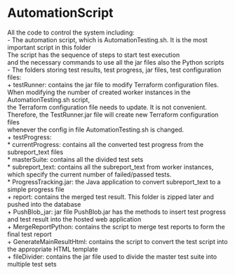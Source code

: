 # AutomationScript
All the code to control the system including:  
    - The automation script, which is AutomationTesting.sh. It is the most important script in this folder  
      The script has the sequence of steps to start test execution  
      and the necessary commands to use all the jar files  also the Python scripts
    - The folders storing test results, test progress, jar files, test configuration files:  
        + testRunner: contains the jar file to modify Terraform configuration files.  
                      When modifying the number of created worker instances in the AutomationTesting.sh script,  
                      the Terraform configuration file needs to update. It is not convenient.  
                      Therefore, the TestRunner.jar file will create new Terraform configuration files  
                      whenever the config in file AutomationTesting.sh is changed.  
        + testProgress:  
            * currentProgress: contains all the converted test progress from the subreport_text files  
            * masterSuite: contains all the divided test sets  
            * subreport_text: contains all the subreport_text from worker instances, which specify the current number of failed/passed tests.  
            * ProgressTracking.jar: the Java application to convert subreport_text to a simple progress file  
        + report: contains the merged test result. This folder is zipped later and pushed into the database  
        + PushBlob_jar: jar file PushBlob.jar has the methods to insert test progress and test result into the hosted web application  
        + MergeReportPython: contains the script to merge test reports to form the final test report  
        + GenerateMainResultHtml: contains the script to convert the test script into the appropriate HTML template  
        + fileDivider: contains the jar file used to divide the master test suite into multiple test sets  